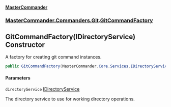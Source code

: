#### [MasterCommander](MasterCommander.md 'MasterCommander')
### [MasterCommander.Commanders.Git](MasterCommander.md#MasterCommander.Commanders.Git 'MasterCommander.Commanders.Git').[GitCommandFactory](GitCommandFactory.md 'MasterCommander.Commanders.Git.GitCommandFactory')

## GitCommandFactory(IDirectoryService) Constructor

A factory for creating git command instances.

```csharp
public GitCommandFactory(MasterCommander.Core.Services.IDirectoryService directoryService);
```
#### Parameters

<a name='MasterCommander.Commanders.Git.GitCommandFactory.GitCommandFactory(MasterCommander.Core.Services.IDirectoryService).directoryService'></a>

`directoryService` [IDirectoryService](IDirectoryService.md 'MasterCommander.Core.Services.IDirectoryService')

The directory service to use for working directory operations.